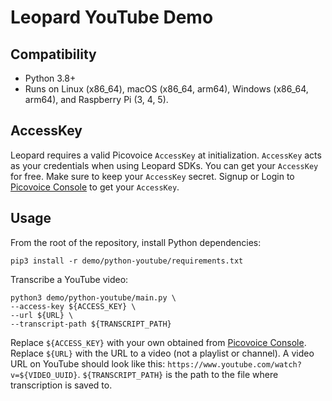 # Leopard YouTube Demo

## Compatibility
- Python 3.8+
- Runs on Linux (x86_64), macOS (x86_64, arm64), Windows (x86_64, arm64), and Raspberry Pi (3, 4, 5).

## AccessKey

Leopard requires a valid Picovoice `AccessKey` at initialization. `AccessKey` acts as your credentials when using
Leopard SDKs. You can get your `AccessKey` for free. Make sure to keep your `AccessKey` secret.  Signup or Login to
[Picovoice Console](https://console.picovoice.ai/) to get your `AccessKey`.

## Usage

From the root of the repository, install Python dependencies:

```console
pip3 install -r demo/python-youtube/requirements.txt
```

Transcribe a YouTube video:

```console
python3 demo/python-youtube/main.py \
--access-key ${ACCESS_KEY} \
--url ${URL} \
--transcript-path ${TRANSCRIPT_PATH}
```

Replace `${ACCESS_KEY}` with your own obtained from [Picovoice Console](https://console.picovoice.ai/). Replace
`${URL}` with the URL to a video (not a playlist or channel). A video URL on YouTube should look like this:
`https://www.youtube.com/watch?v=${VIDEO_UUID}`. `${TRANSCRIPT_PATH}` is the path to the file where transcription
is saved to.
